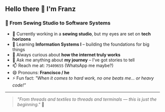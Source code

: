 ## Hello there 👋 I'm Franz

### 🧵 From Sewing Studio to Software Systems

- 🔭 Currently working in a **sewing studio**, but my eyes are set on **tech horizons**  
- 🌱 Learning **Information Systems I** – building the foundations for big things  
- 🤔 Always curious about **how the internet truly works**  
- 💬 Ask me anything about **my journey** – I've got stories to tell  
- 📫 Reach me at: `75409655` (WhatsApp me maybe?)  
- 😄 Pronouns: **Francisco / he**  
- ⚡ Fun fact: _"When it comes to hard work, no one beats me... or heavy code!"_

---

> _"From threads and textiles to threads and terminals — this is just the beginning."_ 🚀

